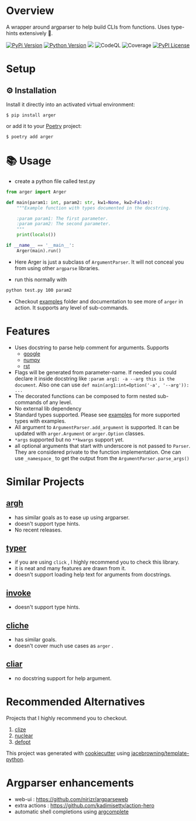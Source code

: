 # Overview

A wrapper around argparser to help build CLIs from functions. Uses type-hints extensively :snake:.

[![PyPi Version](https://img.shields.io/pypi/v/arger.svg?style=flat)](https://pypi.python.org/pypi/arger)
[![Python Version](https://img.shields.io/pypi/pyversions/arger.svg)](https://pypi.org/project/arger/)
![](https://github.com/jnoortheen/arger/workflows/test-and-publish/badge.svg)
![CodeQL](https://github.com/jnoortheen/arger/workflows/codeql-analysis/badge.svg)
![Coverage](https://byob.yarr.is/jnoortheen/arger/coverage)
[![PyPI License](https://img.shields.io/pypi/l/arger.svg)](https://pypi.org/project/arger)

# Setup

## :gear: Installation

Install it directly into an activated virtual environment:

``` text
$ pip install arger
```

or add it to your [Poetry](https://poetry.eustace.io/) project:

``` text
$ poetry add arger
```

# :books: Usage

* create a python file called test.py

``` python
from arger import Arger

def main(param1: int, param2: str, kw1=None, kw2=False):
    """Example function with types documented in the docstring.

    :param param1: The first parameter.
    :param param2: The second parameter.
    """
    print(locals())

if __name__ == '__main__':
    Arger(main).run()
```

* Here Arger is just a subclass of `ArgumentParser`. It will not conceal you from using other `argparse` libraries.

* run this normally with

``` sh
python test.py 100 param2
```

* Checkout [examples](docs/examples) folder and documentation to see more of `arger` in action. It supports any level of sub-commands.

# Features

- Uses docstring to parse help comment for arguments. Supports
    + [google](https://sphinxcontrib-napoleon.readthedocs.io/en/latest/example_google.html)
    + [numpy](https://sphinxcontrib-napoleon.readthedocs.io/en/latest/example_numpy.html#example-numpy)
    + [rst](https://www.sphinx-doc.org/en/master/usage/restructuredtext/basics.html)
- Flags will be generated from parameter-name. 
  If needed you could declare it inside docstring like `:param arg1: -a --arg this is the document`.
  Also one can use `def main(arg1:int=Option('-a', '--arg')): ...`
- The decorated functions can be composed to form nested sub-commands of any level.
- No external lib dependency
- Standard types supported. 
  Please see [examples](./docs/examples/supported_options.py) for more supported types with examples.
- All argument to `ArgumentParser.add_argument` is supported. 
  It can be updated with `arger.Argument` or `arger.Option` classes.
- `*args` supported but no `**kwargs` support yet.
- all optional arguments that start with underscore is not passed to `Parser`. 
  They are considered private to the function implementation.
  One can use `_namespace_` to get the output from the `ArgumentParser.parse_args()`
  

# Similar Projects

## [argh](https://argh.readthedocs.io/en/latest/tutorial.html)

 - has similar goals as to ease up using argparser.
 - doesn't support type hints.
 - No recent releases.

## [typer](https://github.com/tiangolo/typer)

 - if you are using `click` , I highly recommend you to check this library.
 - it is neat and many features are drawn from it.
 - doesn't support loading help text for arguments from docstrings.

## [invoke](http://www.pyinvoke.org/)

 - doesn't support type hints.

## [cliche](https://github.com/kootenpv/cliche)

 - has similar goals.
 - doesn't cover much use cases as `arger` .

## [cliar](https://moigagoo.github.io/cliar/)

 - no docstring support for help argument.

# Recommended Alternatives

Projects that I highly recommend you to checkout.

1.  [clize](https://github.com/epsy/clize)
2.  [nuclear](https://github.com/igrek51/nuclear)
3.  [defopt](https://github.com/anntzer/defopt)

This project was generated with [cookiecutter](https://github.com/audreyr/cookiecutter) using [jacebrowning/template-python](https://github.com/jacebrowning/template-python).


# Argparser enhancements

* web-ui : https://github.com/nirizr/argparseweb
* extra actions : https://github.com/kadimisetty/action-hero
* automatic shell completions using [argcomplete](https://github.com/kislyuk/argcomplete)

